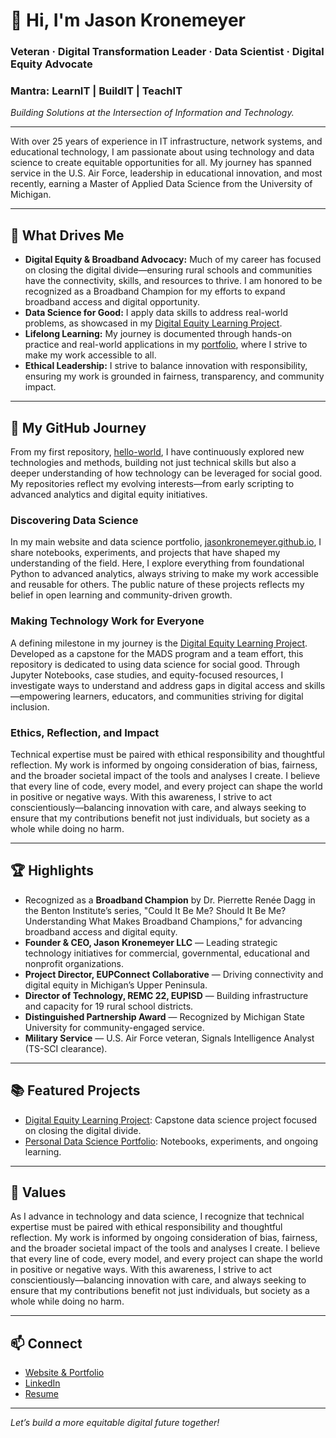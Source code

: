 # 👋 Hi, I'm Jason Kronemeyer

### **Veteran · Digital Transformation Leader · Data Scientist · Digital Equity Advocate**

### Mantra: **LearnIT | BuildIT | TeachIT**

_Building Solutions at the Intersection of Information and Technology._

---

With over 25 years of experience in IT infrastructure, network systems, and educational technology, I am passionate about using technology and data science to create equitable opportunities for all. My journey has spanned service in the U.S. Air Force, leadership in educational innovation, and most recently, earning a Master of Applied Data Science from the University of Michigan.

---

## 🚀 What Drives Me

- **Digital Equity & Broadband Advocacy:** Much of my career has focused on closing the digital divide—ensuring rural schools and communities have the connectivity, skills, and resources to thrive. I am honored to be recognized as a Broadband Champion for my efforts to expand broadband access and digital opportunity.
- **Data Science for Good:** I apply data skills to address real-world problems, as showcased in my [Digital Equity Learning Project](https://github.com/jasonkronemeyer/DigitalEquityLearning.github.io).
- **Lifelong Learning:** My journey is documented through hands-on practice and real-world applications in my [portfolio](https://github.com/jasonkronemeyer/jasonkronemeyer.github.io), where I strive to make my work accessible to all.
- **Ethical Leadership:** I strive to balance innovation with responsibility, ensuring my work is grounded in fairness, transparency, and community impact.

---

## 📘 My GitHub Journey

From my first repository, [hello-world](https://github.com/jasonkronemeyer/hello-world), I have continuously explored new technologies and methods, building not just technical skills but also a deeper understanding of how technology can be leveraged for social good. My repositories reflect my evolving interests—from early scripting to advanced analytics and digital equity initiatives.

### Discovering Data Science

In my main website and data science portfolio, [jasonkronemeyer.github.io](https://github.com/jasonkronemeyer/jasonkronemeyer.github.io), I share notebooks, experiments, and projects that have shaped my understanding of the field. Here, I explore everything from foundational Python to advanced analytics, always striving to make my work accessible and reusable for others. The public nature of these projects reflects my belief in open learning and community-driven growth.

### Making Technology Work for Everyone

A defining milestone in my journey is the [Digital Equity Learning Project](https://github.com/jasonkronemeyer/DigitalEquityLearning.github.io). Developed as a capstone for the MADS program and a team effort, this repository is dedicated to using data science for social good. Through Jupyter Notebooks, case studies, and equity-focused resources, I investigate ways to understand and address gaps in digital access and skills—empowering learners, educators, and communities striving for digital inclusion.

### Ethics, Reflection, and Impact

Technical expertise must be paired with ethical responsibility and thoughtful reflection. My work is informed by ongoing consideration of bias, fairness, and the broader societal impact of the tools and analyses I create. I believe that every line of code, every model, and every project can shape the world in positive or negative ways. With this awareness, I strive to act conscientiously—balancing innovation with care, and always seeking to ensure that my contributions benefit not just individuals, but society as a whole while doing no harm.

---

## 🏆 Highlights

- Recognized as a **Broadband Champion** by Dr. Pierrette Renée Dagg in the Benton Institute’s series, "Could It Be Me? Should It Be Me? Understanding What Makes Broadband Champions," for advancing broadband access and digital equity.
- **Founder & CEO, Jason Kronemeyer LLC** — Leading strategic technology initiatives for commercial, governmental, educational and nonprofit organizations.
- **Project Director, EUPConnect Collaborative** — Driving connectivity and digital equity in Michigan’s Upper Peninsula.
- **Director of Technology, REMC 22, EUPISD** — Building infrastructure and capacity for 19 rural school districts.
- **Distinguished Partnership Award** — Recognized by Michigan State University for community-engaged service.
- **Military Service** — U.S. Air Force veteran, Signals Intelligence Analyst (TS-SCI clearance).

---

## 📚 Featured Projects

- [Digital Equity Learning Project](https://github.com/jasonkronemeyer/DigitalEquityLearning.github.io): Capstone data science project focused on closing the digital divide.
- [Personal Data Science Portfolio](https://github.com/jasonkronemeyer/jasonkronemeyer.github.io): Notebooks, experiments, and ongoing learning.

---

## 🌱 Values

As I advance in technology and data science, I recognize that technical expertise must be paired with ethical responsibility and thoughtful reflection. My work is informed by ongoing consideration of bias, fairness, and the broader societal impact of the tools and analyses I create. I believe that every line of code, every model, and every project can shape the world in positive or negative ways. With this awareness, I strive to act conscientiously—balancing innovation with care, and always seeking to ensure that my contributions benefit not just individuals, but society as a whole while doing no harm.

---

## 📫 Connect

- [Website & Portfolio](https://www.jasonkronemeyer.com/)
- [LinkedIn](https://www.linkedin.com/in/jasonkronemeyer/)
- [Resume](https://github.com/jasonkronemeyer/jasonkronemeyer.github.io/blob/main/index.html)

---

*Let’s build a more equitable digital future together!*
